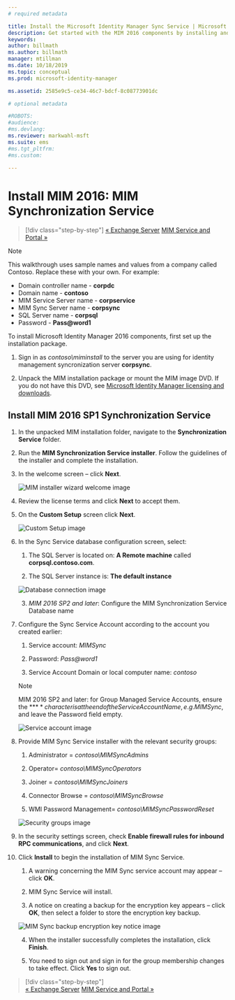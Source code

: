 ```yaml
---
# required metadata

title: Install the Microsoft Identity Manager Sync Service | Microsoft Docs
description: Get started with the MIM 2016 components by installing and configuring the Synchronization Service.
keywords:
author: billmath
ms.author: billmath
manager: mtillman
ms.date: 10/18/2019
ms.topic: conceptual
ms.prod: microsoft-identity-manager

ms.assetid: 2585e9c5-ce34-46c7-bdcf-8c08773901dc

# optional metadata

#ROBOTS:
#audience:
#ms.devlang:
ms.reviewer: markwahl-msft
ms.suite: ems
#ms.tgt_pltfrm:
#ms.custom:

---
```


# Install MIM 2016: MIM Synchronization Service

> [!div class="step-by-step"]
> [« Exchange Server](prepare-server-exchange.md)
> [MIM Service and Portal »](install-mim-service-portal.md)
 
> [!NOTE]
> This walkthrough uses sample names and values from a company called Contoso. Replace these with your own. For example:
> - Domain controller name - **corpdc**
> - Domain name - **contoso**
> - MIM Service Server name - **corpservice**
> - MIM Sync Server name - **corpsync**
> - SQL Server name - **corpsql**
> - Password - <strong>Pass@word1</strong>

To install Microsoft Identity Manager 2016 components, first set up the installation package.

1. Sign in as *contoso\miminstall* to the server you are using for identity management syncronization server **corpsync**.

2. Unpack the MIM installation package or mount the MIM image DVD.  If you do not have this DVD, see [Microsoft Identity Manager licensing and downloads](microsoft-identity-manager-licensing.md).

## Install MIM 2016 SP1 Synchronization Service

1. In the unpacked MIM installation folder, navigate to the **Synchronization Service** folder.

2. Run the **MIM Synchronization Service installer**. Follow the guidelines of the installer and complete the installation.

3. In the welcome screen – click **Next**.

    ![MIM installer wizard welcome image](media/install-mim-sync/MIM_Install1.png)

4. Review the license terms and click **Next** to accept them.

5. On the **Custom Setup** screen click **Next**.

    ![Custom Setup image](media/install-mim-sync/MIM_Install2.png)

6. In the Sync Service database configuration screen, select:

   1.  The SQL Server is located on: **A Remote machine** called **corpsql.contoso.com**.

   2.  The SQL Server instance is: **The default instance**

   ![Database connection image](media/install-mim-sync/MIM_Install3.png)

    3. *MIM 2016 SP2 and later*: Configure the MIM Synchronization Service Database name

7. Configure the Sync Service Account according to the account you created earlier:

   1. Service account: *MIMSync*

   2. Password: <em>Pass@word1</em>

   3. Service Account Domain or local computer name: *contoso*

    >[!NOTE]
    >MIM 2016 SP2 and later: for Group Managed Service Accounts, ensure the **$** character is at the end of the Service Account Name, e.g. MIMSync$, and leave the Password field empty.

    ![Service account image](media/install-mim-sync/MIM_Install4.png)

8. Provide MIM Sync Service installer with the relevant security groups:

   1. Administrator = *contoso\MIMSyncAdmins*

   2. Operator= *contoso\MIMSyncOperators*

   3. Joiner = *contoso\MIMSyncJoiners*

   4. Connector Browse = *contoso\MIMSyncBrowse*

   5. WMI Password Management= *contoso\MIMSyncPasswordReset*

   ![Security groups image](media/install-mim-sync/MIM_Install5.png)

9. In the security settings screen, check **Enable firewall rules for inbound RPC communications**, and click **Next**.

10. Click **Install** to begin the installation of MIM Sync Service.

    1. A warning concerning the MIM Sync service account may appear – click **OK**.

    2. MIM Sync Service will install.

    3. A notice on creating a backup for the encryption key appears – click **OK**, then select a folder to store the encryption key backup.

    ![MIM Sync backup encryption key notice image](media/MIM-Install7.png)

    4. When the installer successfully completes the installation, click **Finish**.

    5. You need to sign out and sign in for the group membership changes to take effect. Click **Yes** to sign out.

> [!div class="step-by-step"]  
> [« Exchange Server](prepare-server-exchange.md)
> [MIM Service and Portal »](install-mim-service-portal.md)
